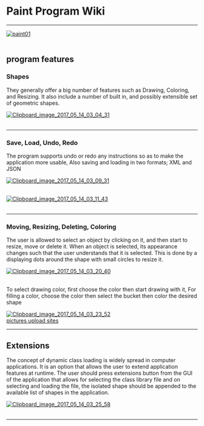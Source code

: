# Paint Program Wiki
***
<a href="https://ibb.co/h71Y85"><img src="https://preview.ibb.co/fSi21Q/paint01.jpg" alt="paint01" border="0"></a><br /><a target='_blank' href='https://imgbb.com/'></a><br />
## program features
### Shapes
They generally offer a big number of features such as Drawing, Coloring, and Resizing. It also include a number of built in, and possibly extensible set of geometric shapes.

<a href="https://imgbb.com/"><img src="https://image.ibb.co/mos1vk/Clipboard_image_2017_05_14_03_04_31.png" alt="Clipboard_image_2017_05_14_03_04_31" border="0"></a><br /><a target='_blank' href='https://imgbb.com/'></a><br />

***
### Save, Load, Undo, Redo
The program supports undo or redo any instructions so as to make the application more usable, Also saving and loading in two formats; XML and JSON

<a href="https://imgbb.com/"><img src="https://image.ibb.co/b3cjFk/Clipboard_image_2017_05_14_03_09_31.png" alt="Clipboard_image_2017_05_14_03_09_31" border="0"></a><br /><a target='_blank' href='https://imgbb.com/'></a><br />

<a href="https://ibb.co/h42vMQ"><img src="https://preview.ibb.co/fWRN1Q/Clipboard_image_2017_05_14_03_11_43.png" alt="Clipboard_image_2017_05_14_03_11_43" border="0"></a><br /><a target='_blank' href='https://imgbb.com/'></a><br />


***
### Moving, Resizing, Deleting, Coloring
The user is allowed to select an object by clicking on it, and then start to resize, move or delete it. When an object is selected, its appearance changes such that the user understands that it is selected. This is done by a displaying dots around the shape with small circles to resize it.

<a href="https://imgbb.com/"><img src="https://image.ibb.co/b9Zvo5/Clipboard_image_2017_05_14_03_20_40.png" alt="Clipboard_image_2017_05_14_03_20_40" border="0"></a><br /><a></a><br />

To select drawing color, first choose the color then start drawing with it, For filling a color, choose the color then select the bucket then color the desired shape

<a href="https://imgbb.com/"><img src="https://image.ibb.co/iiEH1Q/Clipboard_image_2017_05_14_03_23_52.png" alt="Clipboard_image_2017_05_14_03_23_52" border="0"></a><br /><a target='_blank' href='https://imgbb.com/'>pictures upload sites</a><br />

***

## Extensions
The concept of dynamic class loading is widely spread in computer applications. It is an option that allows the user to extend application features at runtime.
The user should press extensions button from the GUI of the application that allows for selecting the class
library file and on selecting and loading the file, the isolated shape should be appended to the available list of shapes in the application. 


<a href="https://ibb.co/buNtak"><img src="https://preview.ibb.co/gR9H1Q/Clipboard_image_2017_05_14_03_25_58.png" alt="Clipboard_image_2017_05_14_03_25_58" border="0"></a><br /><a target='_blank' href='https://imgbb.com/'></a><br />




***
